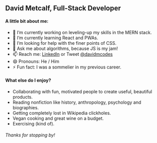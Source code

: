 ## David Metcalf, Full-Stack Developer


#### A little bit about me:

* 🔭 I’m currently working on leveling-up my skills in the MERN stack.
* 🌱 I’m currently learning React and PWAs.
* 🤔 I’m looking for help with the finer points of CSS.
* 💬 Ask me about algorithms, because JS is my jam!
* 📫 Reach me: [LinkedIn](https://www.linkedin.com/in/david-metcalf-codes) or Tweet [@davidmcodes](https://twitter.com/davidmcodes)
* 😄 Pronouns: He / Him
* ⚡ Fun fact: I was a sommelier in my previous career.


#### What else do I enjoy?

* Collaborating with fun, motivated people to create useful, beautiful products.
* Reading nonfiction like history, anthropology, psychology and biographies.
* Getting completely lost in Wikipedia clickholes.
* Vegan cooking and great wine on a budget.
* Exercising (kind of).

###### Thanks for stopping by!
